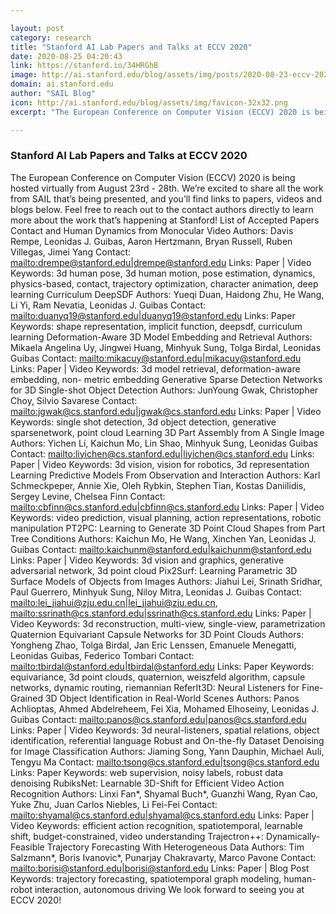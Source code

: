 ```yaml
---

layout: post
category: research
title: "Stanford AI Lab Papers and Talks at ECCV 2020"
date: 2020-08-25 04:20:43
link: https://stanford.io/34HRGhB
image: http://ai.stanford.edu/blog/assets/img/posts/2020-08-23-eccv-2020/logo_small.png
domain: ai.stanford.edu
author: "SAIL Blog"
icon: http://ai.stanford.edu/blog/assets/img/favicon-32x32.png
excerpt: "The European Conference on Computer Vision (ECCV) 2020 is being hosted virtually from August 23rd - 28th. We’re excited to share all the work from SAIL that’s being presented, and you’ll find links to papers, videos and blogs below. Feel free to reach out to the contact authors directly to learn more about the work that’s happening at Stanford! List of Accepted Papers Contact and Human Dynamics from Monocular Video Authors: Davis Rempe, Leonidas J. Guibas, Aaron Hertzmann, Bryan Russell, Ruben Villegas, Jimei Yang Contact: <mailto:drempe@stanford.edu|drempe@stanford.edu> Links: Paper | Video Keywords: 3d human pose, 3d human motion, pose estimation, dynamics, physics-based, contact, trajectory optimization, character animation, deep learning Curriculum DeepSDF Authors: Yueqi Duan, Haidong Zhu, He Wang, Li Yi, Ram Nevatia, Leonidas J. Guibas Contact: <mailto:duanyq19@stanford.edu|duanyq19@stanford.edu> Links: Paper Keywords: shape representation, implicit function, deepsdf, curriculum learning Deformation-Aware 3D Model Embedding and Retrieval Authors: Mikaela Angelina Uy, Jingwei Huang, Minhyuk Sung, Tolga Birdal, Leonidas Guibas Contact: <mailto:mikacuy@stanford.edu|mikacuy@stanford.edu> Links: Paper | Video Keywords: 3d model retrieval, deformation-aware embedding, non- metric embedding Generative Sparse Detection Networks for 3D Single-shot Object Detection Authors: JunYoung Gwak, Christopher Choy, Silvio Savarese Contact: <mailto:jgwak@cs.stanford.edu|jgwak@cs.stanford.edu> Links: Paper | Video Keywords: single shot detection, 3d object detection, generative sparsenetwork, point cloud Learning 3D Part Assembly from A Single Image Authors: Yichen Li, Kaichun Mo, Lin Shao, Minhyuk Sung, Leonidas Guibas Contact: <mailto:liyichen@cs.stanford.edu|liyichen@cs.stanford.edu> Links: Paper | Video Keywords: 3d vision, vision for robotics, 3d representation Learning Predictive Models From Observation and Interaction Authors: Karl Schmeckpeper, Annie Xie, Oleh Rybkin, Stephen Tian, Kostas Daniilidis, Sergey Levine, Chelsea Finn Contact: <mailto:cbfinn@cs.stanford.edu|cbfinn@cs.stanford.edu> Links: Paper | Video Keywords: video prediction, visual planning, action representations, robotic manipulation PT2PC: Learning to Generate 3D Point Cloud Shapes from Part Tree Conditions Authors: Kaichun Mo, He Wang, Xinchen Yan, Leonidas J. Guibas Contact: <mailto:kaichunm@stanford.edu|kaichunm@stanford.edu> Links: Paper | Video Keywords: 3d vision and graphics, generative adversarial network, 3d point cloud Pix2Surf: Learning Parametric 3D Surface Models of Objects from Images Authors: Jiahui Lei, Srinath Sridhar, Paul Guerrero, Minhyuk Sung, Niloy Mitra, Leonidas J. Guibas Contact: <mailto:lei_jiahui@zju.edu.cn|lei_jiahui@zju.edu.cn>, <mailto:ssrinath@cs.stanford.edu|ssrinath@cs.stanford.edu> Links: Paper | Video Keywords: 3d reconstruction, multi-view, single-view, parametrization Quaternion Equivariant Capsule Networks for 3D Point Clouds Authors: Yongheng Zhao, Tolga Birdal, Jan Eric Lenssen, Emanuele Menegatti, Leonidas Guibas, Federico Tombari Contact: <mailto:tbirdal@stanford.edu|tbirdal@stanford.edu> Links: Paper Keywords: equivariance, 3d point clouds, quaternion, weiszfeld algorithm, capsule networks, dynamic routing, riemannian ReferIt3D: Neural Listeners for Fine-Grained 3D Object Identification in Real-World Scenes Authors: Panos Achlioptas, Ahmed Abdelreheem, Fei Xia, Mohamed Elhoseiny, Leonidas J. Guibas Contact: <mailto:panos@cs.stanford.edu|panos@cs.stanford.edu> Links: Paper | Video Keywords: 3d neural-listeners, spatial relations, object identification, referential language Robust and On-the-fly Dataset Denoising for Image Classification Authors: Jiaming Song, Yann Dauphin, Michael Auli, Tengyu Ma Contact: <mailto:tsong@cs.stanford.edu|tsong@cs.stanford.edu> Links: Paper Keywords: web supervision, noisy labels, robust data denoising RubiksNet: Learnable 3D-Shift for Efficient Video Action Recognition Authors: Linxi Fan*, Shyamal Buch*, Guanzhi Wang, Ryan Cao, Yuke Zhu, Juan Carlos Niebles, Li Fei-Fei Contact: <mailto:shyamal@cs.stanford.edu|shyamal@cs.stanford.edu> Links: Paper | Video Keywords: efficient action recognition, spatiotemporal, learnable shift, budget-constrained, video understanding Trajectron++: Dynamically-Feasible Trajectory Forecasting With Heterogeneous Data Authors: Tim Salzmann*, Boris Ivanovic*, Punarjay Chakravarty, Marco Pavone Contact: <mailto:borisi@stanford.edu|borisi@stanford.edu> Links: Paper | Blog Post Keywords: trajectory forecasting, spatiotemporal graph modeling, human-robot interaction, autonomous driving We look forward to seeing you at ECCV 2020!"

---
```


### Stanford AI Lab Papers and Talks at ECCV 2020

The European Conference on Computer Vision (ECCV) 2020 is being hosted virtually from August 23rd - 28th. We’re excited to share all the work from SAIL that’s being presented, and you’ll find links to papers, videos and blogs below. Feel free to reach out to the contact authors directly to learn more about the work that’s happening at Stanford! List of Accepted Papers Contact and Human Dynamics from Monocular Video Authors: Davis Rempe, Leonidas J. Guibas, Aaron Hertzmann, Bryan Russell, Ruben Villegas, Jimei Yang Contact: <mailto:drempe@stanford.edu|drempe@stanford.edu> Links: Paper | Video Keywords: 3d human pose, 3d human motion, pose estimation, dynamics, physics-based, contact, trajectory optimization, character animation, deep learning Curriculum DeepSDF Authors: Yueqi Duan, Haidong Zhu, He Wang, Li Yi, Ram Nevatia, Leonidas J. Guibas Contact: <mailto:duanyq19@stanford.edu|duanyq19@stanford.edu> Links: Paper Keywords: shape representation, implicit function, deepsdf, curriculum learning Deformation-Aware 3D Model Embedding and Retrieval Authors: Mikaela Angelina Uy, Jingwei Huang, Minhyuk Sung, Tolga Birdal, Leonidas Guibas Contact: <mailto:mikacuy@stanford.edu|mikacuy@stanford.edu> Links: Paper | Video Keywords: 3d model retrieval, deformation-aware embedding, non- metric embedding Generative Sparse Detection Networks for 3D Single-shot Object Detection Authors: JunYoung Gwak, Christopher Choy, Silvio Savarese Contact: <mailto:jgwak@cs.stanford.edu|jgwak@cs.stanford.edu> Links: Paper | Video Keywords: single shot detection, 3d object detection, generative sparsenetwork, point cloud Learning 3D Part Assembly from A Single Image Authors: Yichen Li, Kaichun Mo, Lin Shao, Minhyuk Sung, Leonidas Guibas Contact: <mailto:liyichen@cs.stanford.edu|liyichen@cs.stanford.edu> Links: Paper | Video Keywords: 3d vision, vision for robotics, 3d representation Learning Predictive Models From Observation and Interaction Authors: Karl Schmeckpeper, Annie Xie, Oleh Rybkin, Stephen Tian, Kostas Daniilidis, Sergey Levine, Chelsea Finn Contact: <mailto:cbfinn@cs.stanford.edu|cbfinn@cs.stanford.edu> Links: Paper | Video Keywords: video prediction, visual planning, action representations, robotic manipulation PT2PC: Learning to Generate 3D Point Cloud Shapes from Part Tree Conditions Authors: Kaichun Mo, He Wang, Xinchen Yan, Leonidas J. Guibas Contact: <mailto:kaichunm@stanford.edu|kaichunm@stanford.edu> Links: Paper | Video Keywords: 3d vision and graphics, generative adversarial network, 3d point cloud Pix2Surf: Learning Parametric 3D Surface Models of Objects from Images Authors: Jiahui Lei, Srinath Sridhar, Paul Guerrero, Minhyuk Sung, Niloy Mitra, Leonidas J. Guibas Contact: <mailto:lei_jiahui@zju.edu.cn|lei_jiahui@zju.edu.cn>, <mailto:ssrinath@cs.stanford.edu|ssrinath@cs.stanford.edu> Links: Paper | Video Keywords: 3d reconstruction, multi-view, single-view, parametrization Quaternion Equivariant Capsule Networks for 3D Point Clouds Authors: Yongheng Zhao, Tolga Birdal, Jan Eric Lenssen, Emanuele Menegatti, Leonidas Guibas, Federico Tombari Contact: <mailto:tbirdal@stanford.edu|tbirdal@stanford.edu> Links: Paper Keywords: equivariance, 3d point clouds, quaternion, weiszfeld algorithm, capsule networks, dynamic routing, riemannian ReferIt3D: Neural Listeners for Fine-Grained 3D Object Identification in Real-World Scenes Authors: Panos Achlioptas, Ahmed Abdelreheem, Fei Xia, Mohamed Elhoseiny, Leonidas J. Guibas Contact: <mailto:panos@cs.stanford.edu|panos@cs.stanford.edu> Links: Paper | Video Keywords: 3d neural-listeners, spatial relations, object identification, referential language Robust and On-the-fly Dataset Denoising for Image Classification Authors: Jiaming Song, Yann Dauphin, Michael Auli, Tengyu Ma Contact: <mailto:tsong@cs.stanford.edu|tsong@cs.stanford.edu> Links: Paper Keywords: web supervision, noisy labels, robust data denoising RubiksNet: Learnable 3D-Shift for Efficient Video Action Recognition Authors: Linxi Fan*, Shyamal Buch*, Guanzhi Wang, Ryan Cao, Yuke Zhu, Juan Carlos Niebles, Li Fei-Fei Contact: <mailto:shyamal@cs.stanford.edu|shyamal@cs.stanford.edu> Links: Paper | Video Keywords: efficient action recognition, spatiotemporal, learnable shift, budget-constrained, video understanding Trajectron++: Dynamically-Feasible Trajectory Forecasting With Heterogeneous Data Authors: Tim Salzmann*, Boris Ivanovic*, Punarjay Chakravarty, Marco Pavone Contact: <mailto:borisi@stanford.edu|borisi@stanford.edu> Links: Paper | Blog Post Keywords: trajectory forecasting, spatiotemporal graph modeling, human-robot interaction, autonomous driving We look forward to seeing you at ECCV 2020!